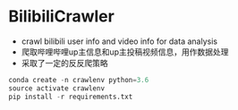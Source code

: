 # BilibiliCrawler
- crawl bilibili user info and video info for data analysis
- 爬取哔哩哔哩up主信息和up主投稿视频信息，用作数据处理
- 采取了一定的反反爬策略
```python
conda create -n crawlenv python=3.6
source activate crawlenv
pip install -r requirements.txt
```

